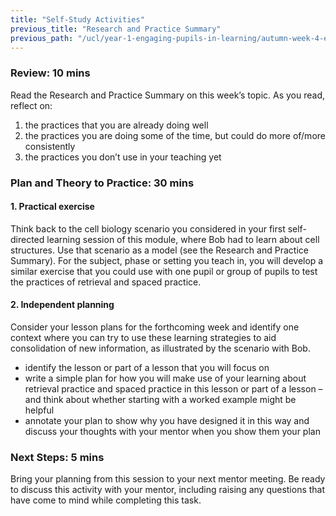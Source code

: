 ```yaml
---
title: "Self-Study Activities"
previous_title: "Research and Practice Summary"
previous_path: "/ucl/year-1-engaging-pupils-in-learning/autumn-week-4-ect-research-and-practice-summary"
---
```


### Review: 10 mins

Read the Research and Practice Summary on this week’s topic. As you read, reflect on:

1. the practices that you are already doing well
2. the practices you are doing some of the time, but could do more of/more consistently
3. the practices you don’t use in your teaching yet

### Plan and Theory to Practice: 30 mins

#### 1. Practical exercise

Think back to the cell biology scenario you considered in your first self-directed learning session of this module, where Bob had to learn about cell structures. Use that scenario as a model (see the Research and Practice Summary). For the subject, phase or setting you teach in, you will develop a similar exercise that you could use with one pupil or group of pupils to test the practices of retrieval and spaced practice.

#### 2. Independent planning

Consider your lesson plans for the forthcoming week and identify one context where you can try to use these learning strategies to aid consolidation of new information, as illustrated by the scenario with Bob.

- identify the lesson or part of a lesson that you will focus on
- write a simple plan for how you will make use of your learning about retrieval practice and spaced practice in this lesson or part of a lesson – and think about whether starting with a worked example might be helpful
- annotate your plan to show why you have designed it in this way and discuss your thoughts with your mentor when you show them your plan

### Next Steps: 5 mins

Bring your planning from this session to your next mentor meeting. Be ready to discuss this activity with your mentor, including raising any questions that have come to mind while completing this task.
